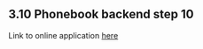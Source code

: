 ## 3.10 Phonebook backend step 10

Link to online application [here](https://fullstackopen.com/en/about/)
